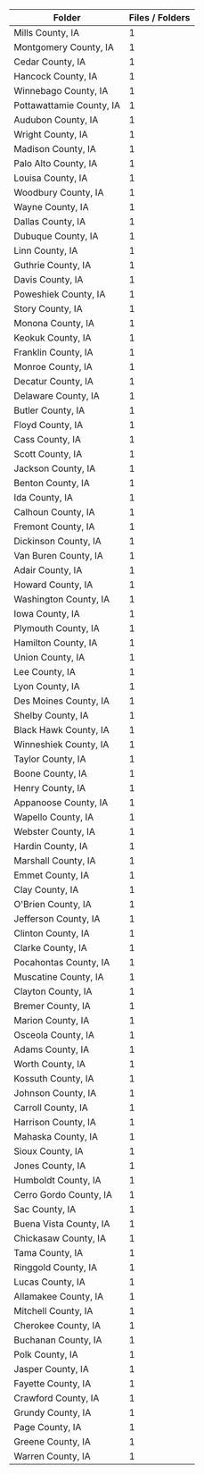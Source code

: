 | Folder                   |   Files / Folders |
|--------------------------|-------------------|
| Mills County, IA         |                 1 |
| Montgomery County, IA    |                 1 |
| Cedar County, IA         |                 1 |
| Hancock County, IA       |                 1 |
| Winnebago County, IA     |                 1 |
| Pottawattamie County, IA |                 1 |
| Audubon County, IA       |                 1 |
| Wright County, IA        |                 1 |
| Madison County, IA       |                 1 |
| Palo Alto County, IA     |                 1 |
| Louisa County, IA        |                 1 |
| Woodbury County, IA      |                 1 |
| Wayne County, IA         |                 1 |
| Dallas County, IA        |                 1 |
| Dubuque County, IA       |                 1 |
| Linn County, IA          |                 1 |
| Guthrie County, IA       |                 1 |
| Davis County, IA         |                 1 |
| Poweshiek County, IA     |                 1 |
| Story County, IA         |                 1 |
| Monona County, IA        |                 1 |
| Keokuk County, IA        |                 1 |
| Franklin County, IA      |                 1 |
| Monroe County, IA        |                 1 |
| Decatur County, IA       |                 1 |
| Delaware County, IA      |                 1 |
| Butler County, IA        |                 1 |
| Floyd County, IA         |                 1 |
| Cass County, IA          |                 1 |
| Scott County, IA         |                 1 |
| Jackson County, IA       |                 1 |
| Benton County, IA        |                 1 |
| Ida County, IA           |                 1 |
| Calhoun County, IA       |                 1 |
| Fremont County, IA       |                 1 |
| Dickinson County, IA     |                 1 |
| Van Buren County, IA     |                 1 |
| Adair County, IA         |                 1 |
| Howard County, IA        |                 1 |
| Washington County, IA    |                 1 |
| Iowa County, IA          |                 1 |
| Plymouth County, IA      |                 1 |
| Hamilton County, IA      |                 1 |
| Union County, IA         |                 1 |
| Lee County, IA           |                 1 |
| Lyon County, IA          |                 1 |
| Des Moines County, IA    |                 1 |
| Shelby County, IA        |                 1 |
| Black Hawk County, IA    |                 1 |
| Winneshiek County, IA    |                 1 |
| Taylor County, IA        |                 1 |
| Boone County, IA         |                 1 |
| Henry County, IA         |                 1 |
| Appanoose County, IA     |                 1 |
| Wapello County, IA       |                 1 |
| Webster County, IA       |                 1 |
| Hardin County, IA        |                 1 |
| Marshall County, IA      |                 1 |
| Emmet County, IA         |                 1 |
| Clay County, IA          |                 1 |
| O'Brien County, IA       |                 1 |
| Jefferson County, IA     |                 1 |
| Clinton County, IA       |                 1 |
| Clarke County, IA        |                 1 |
| Pocahontas County, IA    |                 1 |
| Muscatine County, IA     |                 1 |
| Clayton County, IA       |                 1 |
| Bremer County, IA        |                 1 |
| Marion County, IA        |                 1 |
| Osceola County, IA       |                 1 |
| Adams County, IA         |                 1 |
| Worth County, IA         |                 1 |
| Kossuth County, IA       |                 1 |
| Johnson County, IA       |                 1 |
| Carroll County, IA       |                 1 |
| Harrison County, IA      |                 1 |
| Mahaska County, IA       |                 1 |
| Sioux County, IA         |                 1 |
| Jones County, IA         |                 1 |
| Humboldt County, IA      |                 1 |
| Cerro Gordo County, IA   |                 1 |
| Sac County, IA           |                 1 |
| Buena Vista County, IA   |                 1 |
| Chickasaw County, IA     |                 1 |
| Tama County, IA          |                 1 |
| Ringgold County, IA      |                 1 |
| Lucas County, IA         |                 1 |
| Allamakee County, IA     |                 1 |
| Mitchell County, IA      |                 1 |
| Cherokee County, IA      |                 1 |
| Buchanan County, IA      |                 1 |
| Polk County, IA          |                 1 |
| Jasper County, IA        |                 1 |
| Fayette County, IA       |                 1 |
| Crawford County, IA      |                 1 |
| Grundy County, IA        |                 1 |
| Page County, IA          |                 1 |
| Greene County, IA        |                 1 |
| Warren County, IA        |                 1 |